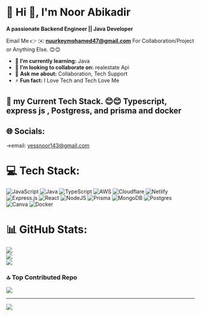 # 💫 Hi 👋, I'm Noor Abikadir
**A passionate Backend Engineer ||   Java Developer**

Email Me 👉 ✉️ **nuurkeymohamed47@gmail.com** For Collaboration/Project or Anything Else. 😊😊

- 🌱 **I’m currently learning:** Java
- 👯 **I’m looking to collaborate on:** realestate Api
- 💬 **Ask me about:** Collaboration, Tech Support 
- ⚡ **Fun fact:** I Love Tech and Tech Love Me

## 🔗 my Current Tech Stack. 😊😊 Typescript, express js , Postgress, and prisma and docker

## 🌐 Socials:
->email: yessnoor143@gmail.com



# 💻 Tech Stack:
![JavaScript](https://img.shields.io/badge/javascript-%23323330.svg?style=for-the-badge&logo=javascript&logoColor=%23F7DF1E) ![Java](https://img.shields.io/badge/java-%23ED8B00.svg?style=for-the-badge&logo=openjdk&logoColor=white) ![TypeScript](https://img.shields.io/badge/typescript-%23007ACC.svg?style=for-the-badge&logo=typescript&logoColor=white) ![AWS](https://img.shields.io/badge/AWS-%23FF9900.svg?style=for-the-badge&logo=amazon-aws&logoColor=white) ![Cloudflare](https://img.shields.io/badge/Cloudflare-F38020?style=for-the-badge&logo=Cloudflare&logoColor=white) ![Netlify](https://img.shields.io/badge/netlify-%23000000.svg?style=for-the-badge&logo=netlify&logoColor=#00C7B7) ![Express.js](https://img.shields.io/badge/express.js-%23404d59.svg?style=for-the-badge&logo=express&logoColor=%2361DAFB) ![React](https://img.shields.io/badge/react-%2320232a.svg?style=for-the-badge&logo=react&logoColor=%2361DAFB) ![NodeJS](https://img.shields.io/badge/node.js-6DA55F?style=for-the-badge&logo=node.js&logoColor=white) ![Prisma](https://img.shields.io/badge/Prisma-3982CE?style=for-the-badge&logo=Prisma&logoColor=white) ![MongoDB](https://img.shields.io/badge/MongoDB-%234ea94b.svg?style=for-the-badge&logo=mongodb&logoColor=white) ![Postgres](https://img.shields.io/badge/postgres-%23316192.svg?style=for-the-badge&logo=postgresql&logoColor=white) ![Canva](https://img.shields.io/badge/Canva-%2300C4CC.svg?style=for-the-badge&logo=Canva&logoColor=white) ![Docker](https://img.shields.io/badge/docker-%230db7ed.svg?style=for-the-badge&logo=docker&logoColor=white)
# 📊 GitHub Stats:
![](https://github-readme-stats.vercel.app/api?username=nuurkey47&theme=dark&hide_border=false&include_all_commits=false&count_private=false)<br/>
![](https://nirzak-streak-stats.vercel.app/?user=nuurkey47&theme=dark&hide_border=false)<br/>
![](https://github-readme-stats.vercel.app/api/top-langs/?username=nuurkey47&theme=dark&hide_border=false&include_all_commits=false&count_private=false&layout=compact)

### 🔝 Top Contributed Repo
![](https://github-contributor-stats.vercel.app/api?username=nuurkey47&limit=5&theme=dark&combine_all_yearly_contributions=true)

---
[![](https://visitcount.itsvg.in/api?id=nuurkey47&icon=0&color=0)](https://visitcount.itsvg.in)

<!-- Proudly created with GPRM ( https://gprm.itsvg.in ) -->
